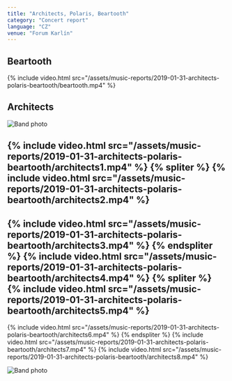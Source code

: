 ```yaml
---
title: "Architects, Polaris, Beartooth"
category: "Concert report"
language: "CZ"
venue: "Forum Karlín"
---
```


## Beartooth

{% include video.html src="/assets/music-reports/2019-01-31-architects-polaris-beartooth/beartooth.mp4" %}

## Architects

![Band photo](/assets/music-reports/2019-01-31-architects-polaris-beartooth/architects-band.jpg)

{% include video.html src="/assets/music-reports/2019-01-31-architects-polaris-beartooth/architects1.mp4" %}
{% spliter %}
{% include video.html src="/assets/music-reports/2019-01-31-architects-polaris-beartooth/architects2.mp4" %}
---
{% include video.html src="/assets/music-reports/2019-01-31-architects-polaris-beartooth/architects3.mp4" %}
{% endspliter %}
{% include video.html src="/assets/music-reports/2019-01-31-architects-polaris-beartooth/architects4.mp4" %}
{% spliter %}
{% include video.html src="/assets/music-reports/2019-01-31-architects-polaris-beartooth/architects5.mp4" %}
---
{% include video.html src="/assets/music-reports/2019-01-31-architects-polaris-beartooth/architects6.mp4" %}
{% endspliter %}
{% include video.html src="/assets/music-reports/2019-01-31-architects-polaris-beartooth/architects7.mp4" %}
{% include video.html src="/assets/music-reports/2019-01-31-architects-polaris-beartooth/architects8.mp4" %}

![Band photo](/assets/music-reports/2019-01-31-architects-polaris-beartooth/confeti.jpg)
